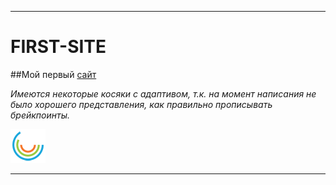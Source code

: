 ___
# FIRST-SITE
##Мой первый [сайт](https://ffnick.github.io/FIRST-SITE/)

_Имеются некоторые косяки с адаптивом, т.к. на момент написания не было хорошего представления, как правильно прописывать брейкпоинты._

[![ссылка на сайт](IMG/logo.png)](https://ffnick.github.io/FIRST-SITE/)

___
